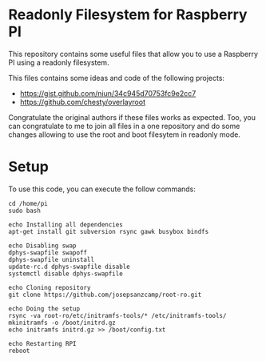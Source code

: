 Readonly Filesystem for Raspberry PI
====================================
This repository contains some useful files that allow you to use a Raspberry PI using a readonly filesystem.

This files contains some ideas and code of the following projects:
- https://gist.github.com/niun/34c945d70753fc9e2cc7
- https://github.com/chesty/overlayroot

Congratulate the original authors if these files works as expected. Too, you can congratulate to me to join all files in a one repository and do some changes allowing to use the root and boot filesytem in readonly mode.

Setup
=====
To use this code, you can execute the follow commands:

```
cd /home/pi
sudo bash

echo Installing all dependencies
apt-get install git subversion rsync gawk busybox bindfs

echo Disabling swap
dphys-swapfile swapoff
dphys-swapfile uninstall
update-rc.d dphys-swapfile disable
systemctl disable dphys-swapfile

echo Cloning repository
git clone https://github.com/josepsanzcamp/root-ro.git

echo Doing the setup
rsync -va root-ro/etc/initramfs-tools/* /etc/initramfs-tools/
mkinitramfs -o /boot/initrd.gz
echo initramfs initrd.gz >> /boot/config.txt

echo Restarting RPI
reboot
```
